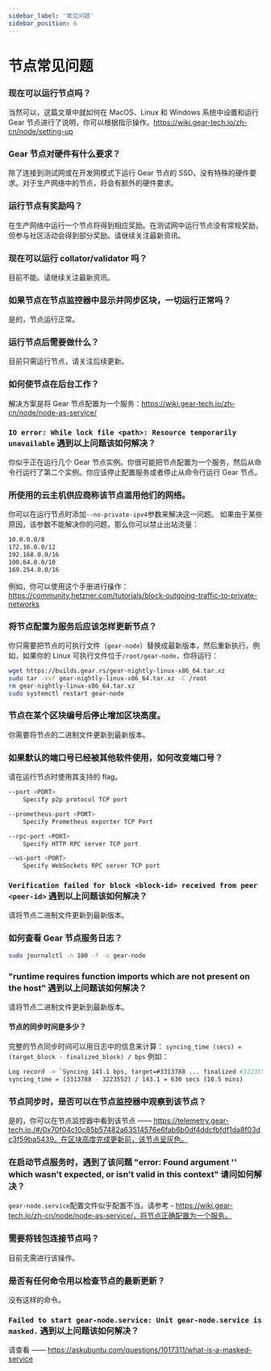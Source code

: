 ```yaml
---
sidebar_label: '常见问题'
sidebar_position: 6
---
```


# 节点常见问题

### 现在可以运行节点吗？
当然可以，这篇文章中就如何在 MacOS、Linux 和 Windows 系统中设置和运行 Gear 节点进行了说明，你可以根据指示操作。https://wiki.gear-tech.io/zh-cn/node/setting-up

### Gear 节点对硬件有什么要求？
除了连接到测试网或在开发网模式下运行 Gear 节点的 SSD，没有特殊的硬件要求。对于生产网络中的节点，将会有额外的硬件要求。

### 运行节点有奖励吗？
在生产网络中运行一个节点将得到相应奖励。在测试网中运行节点没有常规奖励，但参与社区活动会得到部分奖励。请继续关注最新资讯。

### 现在可以运行 collator/validator 吗？
目前不能。请继续关注最新资讯。

### 如果节点在节点监控器中显示并同步区块，一切运行正常吗？
是的，节点运行正常。

### 运行节点后需要做什么？
目前只需运行节点，请关注后续更新。

### 如何使节点在后台工作？
解决方案是将 Gear 节点配置为一个服务：https://wiki.gear-tech.io/zh-cn/node/node-as-service/

### `IO error: While lock file <path>: Resource temporarily unavailable` 遇到以上问题该如何解决？
你似乎正在运行几个 Gear 节点实例。你很可能把节点配置为一个服务，然后从命令行运行了第二个实例。你应该停止配置服务或者停止从命令行运行 Gear 节点。

### 所使用的云主机供应商称该节点滥用他们的网络。
你可以在运行节点时添加`--no-private-ipv4`参数来解决这一问题。
如果由于某些原因，该参数不能解决你的问题，那么你可以禁止出站流量：
```bash
10.0.0.0/8
172.16.0.0/12
192.168.0.0/16
100.64.0.0/10
169.254.0.0/16
```
例如，你可以使用这个手册进行操作：https://community.hetzner.com/tutorials/block-outgoing-traffic-to-private-networks

### 将节点配置为服务后应该怎样更新节点？
你只需要把节点的可执行文件（`gear-node`）替换成最新版本，然后重新执行。例如，如果你的 Linux 可执行文件位于`/root/gear-node`，你将运行：
```bash
wget https://builds.gear.rs/gear-nightly-linux-x86_64.tar.xz
sudo tar -xvf gear-nightly-linux-x86_64.tar.xz -C /root
rm gear-nightly-linux-x86_64.tar.xz
sudo systemctl restart gear-node
```

### 节点在某个区块编号后停止增加区块高度。
你需要将节点的二进制文件更新到最新版本。

### 如果默认的端口号已经被其他软件使用，如何改变端口号？
请在运行节点时使用其支持的 flag。
```bash
--port <PORT>
    Specify p2p protocol TCP port

--prometheus-port <PORT>
    Specify Prometheus exporter TCP Port

--rpc-port <PORT>
    Specify HTTP RPC server TCP port

--ws-port <PORT>
    Specify WebSockets RPC server TCP port
```

### `Verification failed for block <block-id> received from peer <peer-id>` 遇到以上问题该如何解决？
请将节点二进制文件更新到最新版本。

### 如何查看 Gear 节点服务日志？
```bash
sudo journalctl -n 100 -f -u gear-node
```

### "runtime requires function imports which are not present on the host" 遇到以上问题该如何解决？
请将节点二进制文件更新到最新版本。

#### 节点的同步时间是多少？
完整的节点同步时间可以用日志中的信息来计算：
`syncing_time (secs) = (target_block - finalized_block) / bps`
例如：
```bash
Log record -> `Syncing 143.1 bps, target=#3313788 ... finalized #3223552`
syncing_time = (3313788 - 3223552) / 143.1 = 630 secs (10.5 mins)
```

### 节点同步时，是否可以在节点监控器中观察到该节点？
是的，你可以在节点监控器中看到该节点 —— https://telemetry.gear-tech.io./#/0x70f04c10c85b57482a63514576e6fab6b0df4ddcfbfdf1da8f03dc3f59ba5439。在区块高度完成更新前，该节点呈灰色。

### 在启动节点服务时，遇到了该问题 "error: Found argument '\' which wasn't expected, or isn't valid in this context" 请问如何解决？
`gear-node.service`配置文件似乎配置不当。请参考 - https://wiki.gear-tech.io/zh-cn/node/node-as-service/，将节点正确配置为一个服务。

### 需要将钱包连接节点吗？
目前无需进行该操作。

### 是否有任何命令用以检查节点的最新更新？
没有这样的命令。

### `Failed to start gear-node.service: Unit gear-node.service is masked.` 遇到以上问题该如何解决？
请查看 —— https://askubuntu.com/questions/1017311/what-is-a-masked-service
